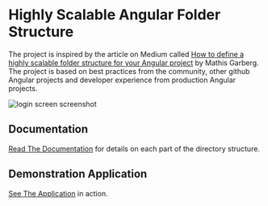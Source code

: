 Highly Scalable Angular Folder Structure
========================================

The project is inspired by the article on Medium called [How to define a highly scalable folder structure for your Angular project](https://itnext.io/choosing-a-highly-scalable-folder-structure-in-angular-d987de65ec7) by Mathis Garberg. The project is based on best practices from the community, other github Angular projects and developer experience from production Angular projects. 

![login screen screenshot](https://i.imgur.com/J1B3I02.jpg)


Documentation
-------------

[Read The Documentation](https://sphinx-rtd-theme.readthedocs.io/en/latest/) for details on each part of the directory structure.


Demonstration Application
-------------------------

[See The Application](https://mathisgarberg.github.io/angular-folder-structure/) in action.  

